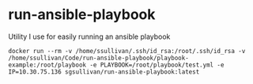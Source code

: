 # run-ansible-playbook
Utility I use for easily running an ansible playbook

```
docker run --rm -v /home/ssullivan/.ssh/id_rsa:/root/.ssh/id_rsa -v /home/ssullivan/Code/run-ansible-playbook/playbook-example:/root/playbook -e PLAYBOOK=/root/playbook/test.yml -e IP=10.30.75.136 sgsullivan/run-ansible-playbook:latest
```
